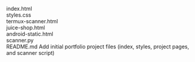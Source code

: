 
index.html  
styles.css  
termux-scanner.html  
juice-shop.html  
android-static.html  
scanner.py  
README.md
Add initial portfolio project files (index, styles, project pages, and scanner script)
